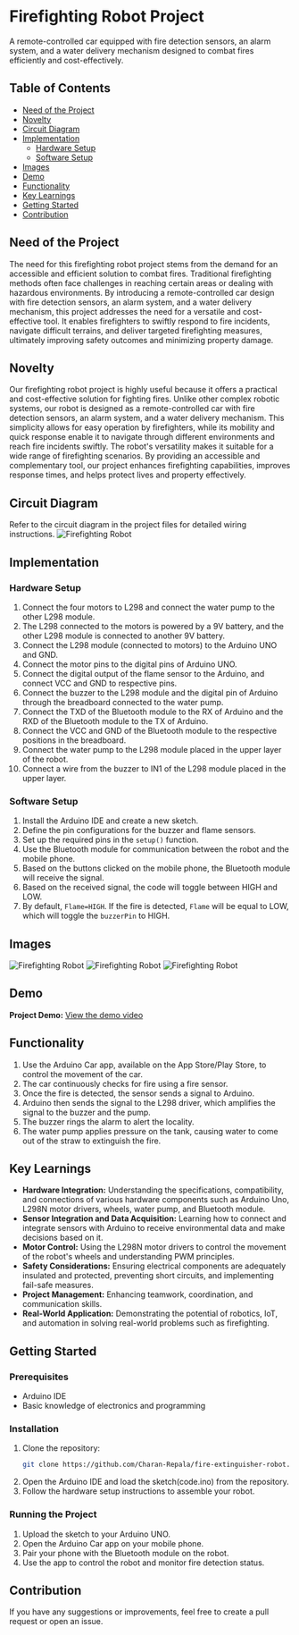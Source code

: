 # Firefighting Robot Project

A remote-controlled car equipped with fire detection sensors, an alarm system, and a water delivery mechanism designed to combat fires efficiently and cost-effectively. 

## Table of Contents

- [Need of the Project](#need-of-the-project)
- [Novelty](#novelty)
- [Circuit Diagram](#circuit-diagram)
- [Implementation](#implementation)
  - [Hardware Setup](#hardware-setup)
  - [Software Setup](#software-setup)
- [Images](#images)
- [Demo](#demo)
- [Functionality](#functionality)
- [Key Learnings](#key-learnings)
- [Getting Started](#getting-started)
- [Contribution](#contribution)

## Need of the Project

The need for this firefighting robot project stems from the demand for an accessible and efficient solution to combat fires. Traditional firefighting methods often face challenges in reaching certain areas or dealing with hazardous environments. By introducing a remote-controlled car design with fire detection sensors, an alarm system, and a water delivery mechanism, this project addresses the need for a versatile and cost-effective tool. It enables firefighters to swiftly respond to fire incidents, navigate difficult terrains, and deliver targeted firefighting measures, ultimately improving safety outcomes and minimizing property damage.

## Novelty

Our firefighting robot project is highly useful because it offers a practical and cost-effective solution for fighting fires. Unlike other complex robotic systems, our robot is designed as a remote-controlled car with fire detection sensors, an alarm system, and a water delivery mechanism. This simplicity allows for easy operation by firefighters, while its mobility and quick response enable it to navigate through different environments and reach fire incidents swiftly. The robot's versatility makes it suitable for a wide range of firefighting scenarios. By providing an accessible and complementary tool, our project enhances firefighting capabilities, improves response times, and helps protect lives and property effectively.

## Circuit Diagram

Refer to the circuit diagram in the project files for detailed wiring instructions.
![Firefighting Robot](images/ffr3.png)

## Implementation

### Hardware Setup

1. Connect the four motors to L298 and connect the water pump to the other L298 module.
2. The L298 connected to the motors is powered by a 9V battery, and the other L298 module is connected to another 9V battery.
3. Connect the L298 module (connected to motors) to the Arduino UNO and GND.
4. Connect the motor pins to the digital pins of Arduino UNO.
5. Connect the digital output of the flame sensor to the Arduino, and connect VCC and GND to respective pins.
6. Connect the buzzer to the L298 module and the digital pin of Arduino through the breadboard connected to the water pump.
7. Connect the TXD of the Bluetooth module to the RX of Arduino and the RXD of the Bluetooth module to the TX of Arduino.
8. Connect the VCC and GND of the Bluetooth module to the respective positions in the breadboard.
9. Connect the water pump to the L298 module placed in the upper layer of the robot.
10. Connect a wire from the buzzer to IN1 of the L298 module placed in the upper layer.

### Software Setup

1. Install the Arduino IDE and create a new sketch.
2. Define the pin configurations for the buzzer and flame sensors.
3. Set up the required pins in the `setup()` function.
4. Use the Bluetooth module for communication between the robot and the mobile phone.
5. Based on the buttons clicked on the mobile phone, the Bluetooth module will receive the signal.
6. Based on the received signal, the code will toggle between HIGH and LOW.
7. By default, `Flame=HIGH`. If the fire is detected, `Flame` will be equal to LOW, which will toggle the `buzzerPin` to HIGH.

## Images
![Firefighting Robot](images/ffr1.png)
![Firefighting Robot](images/ffr2.png)
![Firefighting Robot](images/car.jpg)

## Demo
**Project Demo:** [View the demo video](https://youtu.be/nHF-pKGtQJA)


## Functionality

1. Use the Arduino Car app, available on the App Store/Play Store, to control the movement of the car.
2. The car continuously checks for fire using a fire sensor.
3. Once the fire is detected, the sensor sends a signal to Arduino.
4. Arduino then sends the signal to the L298 driver, which amplifies the signal to the buzzer and the pump.
5. The buzzer rings the alarm to alert the locality.
6. The water pump applies pressure on the tank, causing water to come out of the straw to extinguish the fire.

## Key Learnings

- **Hardware Integration:** Understanding the specifications, compatibility, and connections of various hardware components such as Arduino Uno, L298N motor drivers, wheels, water pump, and Bluetooth module.
- **Sensor Integration and Data Acquisition:** Learning how to connect and integrate sensors with Arduino to receive environmental data and make decisions based on it.
- **Motor Control:** Using the L298N motor drivers to control the movement of the robot's wheels and understanding PWM principles.
- **Safety Considerations:** Ensuring electrical components are adequately insulated and protected, preventing short circuits, and implementing fail-safe measures.
- **Project Management:** Enhancing teamwork, coordination, and communication skills.
- **Real-World Application:** Demonstrating the potential of robotics, IoT, and automation in solving real-world problems such as firefighting.

## Getting Started

### Prerequisites

- Arduino IDE
- Basic knowledge of electronics and programming

### Installation

1. Clone the repository:
   ```bash
   git clone https://github.com/Charan-Repala/fire-extinguisher-robot.git
   ```
2. Open the Arduino IDE and load the sketch(code.ino) from the repository.
3. Follow the hardware setup instructions to assemble your robot.

### Running the Project

1. Upload the sketch to your Arduino UNO.
2. Open the Arduino Car app on your mobile phone.
3. Pair your phone with the Bluetooth module on the robot.
4. Use the app to control the robot and monitor fire detection status.

## Contribution

If you have any suggestions or improvements, feel free to create a pull request or open an issue.


